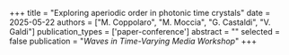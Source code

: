 +++
title = "Exploring aperiodic order in photonic time crystals"
date = 2025-05-22
authors = ["M. Coppolaro", "M. Moccia", "G. Castaldi", "V. Galdi"]
publication_types = ['paper-conference']
abstract = ""
selected = false
publication = "*Waves in Time-Varying Media Workshop*"
+++
